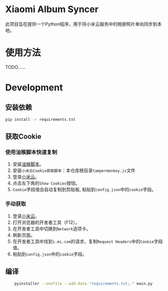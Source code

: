 # Xiaomi Album Syncer

此项目旨在提供一个Python程序，用于将小米云服务中的相册照片单向同步到本地。

# 使用方法

TODO……

# Development

## 安装依赖

```bash
pip install -r requirements.txt
```

## 获取Cookie

### 使用油猴脚本快速复制

1. 安装[油猴脚本](https://www.tampermonkey.net/)。
2. 安装`小米云Cookie获取脚本`：本仓库根目录`tampermonkey.js`文件
3. 登录[小米云](https://i.mi.com/)。
4. 点击左下角的`Show Cookies`按钮。
5. `Cookie`字段值会自动复制到剪贴板, 粘贴到`config.json`中的`cookie`字段。

### 手动获取

1. 登录[小米云](https://i.mi.com/)。
2. 打开浏览器的开发者工具（F12）。
3. 在开发者工具中切换到`Network`选项卡。
4. 刷新页面。
5. 在开发者工具中找到`i.mi.com`的请求，复制`Request Headers`中的`Cookie`字段值。
6. 粘贴到`config.json`中的`cookie`字段。

## 编译
    
```bash
    pyinstaller --onefile --add-data "requirements.txt;." main.py
```
